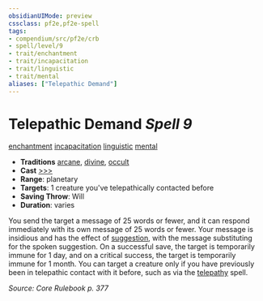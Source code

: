 ```yaml
---
obsidianUIMode: preview
cssclass: pf2e,pf2e-spell
tags:
- compendium/src/pf2e/crb
- spell/level/9
- trait/enchantment
- trait/incapacitation
- trait/linguistic
- trait/mental
aliases: ["Telepathic Demand"]
---
```

# Telepathic Demand *Spell 9*   
[enchantment](enchantment.md "Enchantment School Trait")  [incapacitation](incapacitation.md "Incapacitation Effect Trait")  [linguistic](linguistic.md "Linguistic Effect Trait")  [mental](mental.md "Mental Effect Trait")  

- **Traditions** [arcane](arcane.md "Arcane Tradition Trait"), [divine](divine.md "Divine Tradition Trait"), [occult](occult.md "Occult Tradition Trait")
- **Cast** [>>>](chapter-9-playing-the-game.md#Actions "Three-Action") 
- **Range**: planetary
- **Targets**: 1 creature you've telepathically contacted before
- **Saving Throw**: Will
- **Duration**: varies

You send the target a message of 25 words or fewer, and it can respond immediately with its own message of 25 words or fewer. Your message is insidious and has the effect of [suggestion](suggestion.md), with the message substituting for the spoken suggestion. On a successful save, the target is temporarily immune for 1 day, and on a critical success, the target is temporarily immune for 1 month. You can target a creature only if you have previously been in telepathic contact with it before, such as via the [telepathy](Reference/Compendium/Spells/telepathy.md) spell.

*Source: Core Rulebook p. 377*